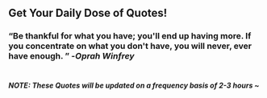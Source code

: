 ## Get Your Daily Dose of Quotes!
### <q>Be thankful for what you have; you'll end up having more. If you concentrate on what you don't have, you will never, ever have enough. </q> -<em>Oprah Winfrey</em> <br><br>
##### NOTE: These Quotes will be updated on a frequency basis of 2-3 hours ~

